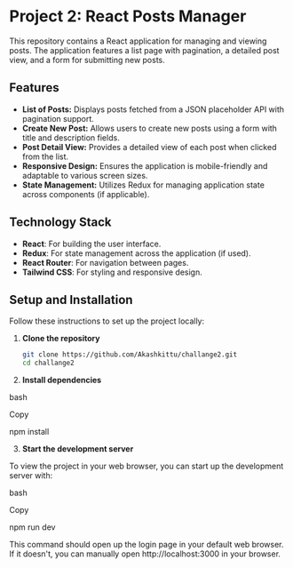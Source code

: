 # Project 2: React Posts Manager

This repository contains a React application for managing and viewing posts. The application features a list page with pagination, a detailed post view, and a form for submitting new posts.

## Features

- **List of Posts:** Displays posts fetched from a JSON placeholder API with pagination support.
- **Create New Post:** Allows users to create new posts using a form with title and description fields.
- **Post Detail View:** Provides a detailed view of each post when clicked from the list.
- **Responsive Design:** Ensures the application is mobile-friendly and adaptable to various screen sizes.
- **State Management:** Utilizes Redux for managing application state across components (if applicable).

## Technology Stack

- **React**: For building the user interface.
- **Redux**: For state management across the application (if used).
- **React Router**: For navigation between pages.
- **Tailwind CSS**: For styling and responsive design.

## Setup and Installation

Follow these instructions to set up the project locally:

1. **Clone the repository**

   ```bash
   git clone https://github.com/Akashkittu/challange2.git
   cd challange2

2. **Install dependencies**

  bash
  
  Copy
  
  npm install

3. **Start the development server**

  To view the project in your web browser, you can start up the development server with:
  
  bash
  
  Copy
  
  npm run dev
  
  This command should open up the login page in your default web browser. If it doesn't, you can manually open http://localhost:3000 in your browser.
